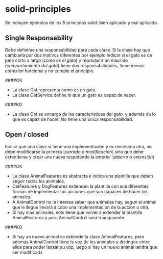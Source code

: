 # solid-principles

Se incluyen ejemplos de los 5 principios solid: bien aplicado y mal aplicado.

## Single Responsability

Debe definirse una responsabilidad para cada clase. Si la clase hay que cambiarla por dos motivos diferentes por ejemplo indicar si el gato es de pelo corto o largo (_como es el gato_) y reproducir un maullido (_comportamiento del gato_) tiene dos responsabilidades, tiene menos *cohesión* funcional y no cumple el principio.

####OK

* La clase Cat representa como es un gato.
* La clase CatService define lo que un gato es capaz de hacer.

####KO

* La clase Cat se encarga de las caracteristicas del gato, y además de lo que es capaz de hacer. No tiene una única responsabilidad.

## Open / closed

Indica que una clase si tiene una implementación y es necesaria otra, no debe modificarse la primera (*_cerrado_ a modificación*) sino que debe extenderse y crear una nueva respetando la anterior (*_abierto_ a extensión*)

####OK

* La clase AnimalFeatures es abstracta e indica una plantilla que deben seguir todos los animales.
* CatFeatures y DogFeatures extienden la plantilla con sus diferentes formas de implementar los acciones que son capaces de hacer los animales.
* A AnimalControl no le interesa saber que animales hay, segun el animal que le llegue llevará a cabo una implementación de la accion u otra.
* Si hay mas animales, solo tiene que volver a extender la plantilla AnimalFeatures y para AnimalControl será transparente.

####KO

* Si hay un nuevo animal se extiende la clase AnimalFeatures, pero además AnimalControl tiene la voz de los animales y distingue entre ellos para poder lanzar su voz, luego si hay un nuevo animal tendra que ser modificada
